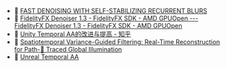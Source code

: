 - 📖 [FAST DENOISING WITH SELF-STABILIZING RECURRENT BLURS](https://link.zhihu.com/?target=https%3A//developer.download.nvidia.cn/video/gputechconf/gtc/2020/presentations/s22699-fast-denoising-with-self-stabilizing-recurrent-blurs.pdf%3Ft%3DeyJscyI6ImdzZW8iLCJsc2QiOiJodHRwczpcL1wvd3d3Lmdvb2dsZS5jb20uaGtcLyJ9)
- 🔗 [FidelityFX Denoiser 1.3 - FidelityFX SDK - AMD GPUOpen --- FidelityFX Denoiser 1.3 - FidelityFX SDK - AMD GPUOpen](https://gpuopen.com/manuals/fidelityfx_sdk/fidelityfx_sdk-page_techniques_denoiser/)
- 🔗 [Unity Temporal AA的改进与提高 - 知乎](https://zhuanlan.zhihu.com/p/46841906)
- 📖 [Spatiotemporal Variance-Guided Filtering: Real-Time Reconstruction for Path-📖 Traced Global Illumination](https://cg.ivd.kit.edu/publications/2017/svgf/svgf_preprint.pdf)
- 📖 [Unreal Temporal AA](https://de45xmedrsdbp.cloudfront.net/Resources/files/TemporalAA_small-59732822.pdf)